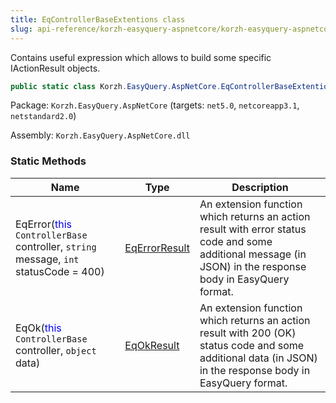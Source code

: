 ```yaml
---
title: EqControllerBaseExtentions class
slug: api-reference/korzh-easyquery-aspnetcore/korzh-easyquery-aspnetcore-namespace/eqcontrollerbaseextentions-class
---
```

Contains useful expression which allows to build some specific IActionResult objects.
```csharp
public static class Korzh.EasyQuery.AspNetCore.EqControllerBaseExtentions

```
Package: `Korzh.EasyQuery.AspNetCore` (targets: `net5.0`, `netcoreapp3.1`, `netstandard2.0`)

Assembly: `Korzh.EasyQuery.AspNetCore.dll`

### Static Methods

| Name | Type | Description | 
| --- | --- | --- | 
| EqError(<span style='color: blue'>this</span> `ControllerBase` controller, `string` message, `int` statusCode = 400) | [EqErrorResult](api-reference/korzh-easyquery-aspnetcore/korzh-easyquery-aspnetcore-namespace/eqerrorresult-class) | An extension function which returns an action result with error status code  and some additional message (in JSON) in the response body in EasyQuery format. | 
| EqOk(<span style='color: blue'>this</span> `ControllerBase` controller, `object` data) | [EqOkResult](api-reference/korzh-easyquery-aspnetcore/korzh-easyquery-aspnetcore-namespace/eqokresult-class) | An extension function which returns an action result with 200 (OK) status code  and some additional data (in JSON) in the response body in EasyQuery format. |